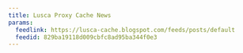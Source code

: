 ```yaml
---
title: Lusca Proxy Cache News
params:
  feedlink: https://lusca-cache.blogspot.com/feeds/posts/default
  feedid: 829ba19118d009cbfc8ad95ba344f0e3
---
```

